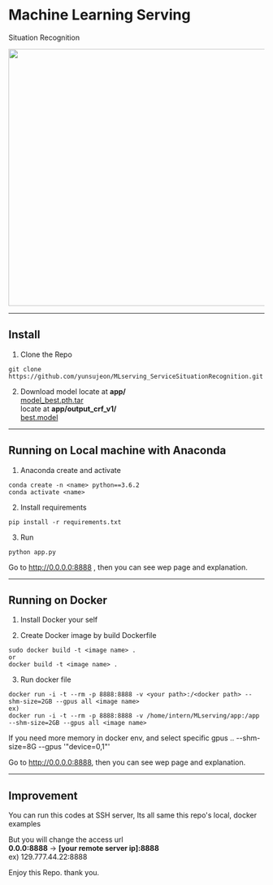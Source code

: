 
# Machine Learning Serving

Situation Recognition

<img src="./flask2.gif" width="900px" height="506px"></img><br/>

---

## Install
1. Clone the Repo
```
git clone https://github.com/yunsujeon/MLserving_ServiceSituationRecognition.git
```

2. Download model
locate at **app/**   
  [model_best.pth.tar](https://drive.google.com/file/d/12DVhwEKFxxtowHBRpNMQSxpMo4Bc-0Jg/view?usp=sharing)   
locate at **app/output_crf_v1/**   
  [best.model](https://drive.google.com/file/d/128rO633ev0XoTCZ56OoECEm0YobMid1K/view?usp=sharing)   

---

## Running on Local machine with Anaconda

1. Anaconda create and activate
```
conda create -n <name> python==3.6.2
conda activate <name>
```

2. Install requirements
```
pip install -r requirements.txt
```
 
3. Run
```
python app.py
```
Go to http://0.0.0.0:8888 , then you can see wep page and explanation.

---

## Running on Docker

1. Install Docker your self

2. Create Docker image by build Dockerfile
```
sudo docker build -t <image name> .
or
docker build -t <image name> .
```

3. Run docker file
```
docker run -i -t --rm -p 8888:8888 -v <your path>:/<docker path> --shm-size=2GB --gpus all <image name>
ex)
docker run -i -t --rm -p 8888:8888 -v /home/intern/MLserving/app:/app --shm-size=2GB --gpus all <image name>
```
If you need more memory in docker env, and select specific gpus ..
--shm-size=8G
--gpus '"device=0,1"'

Go to http://0.0.0.0:8888, then you can see wep page and explanation.

---

## Improvement

You can run this codes at SSH server, Its all same this repo's local, docker examples

But you will change the access url   
**0.0.0:8888** -> **[your remote server ip]:8888**   
ex) 129.777.44.22:8888

Enjoy this Repo. thank you.
